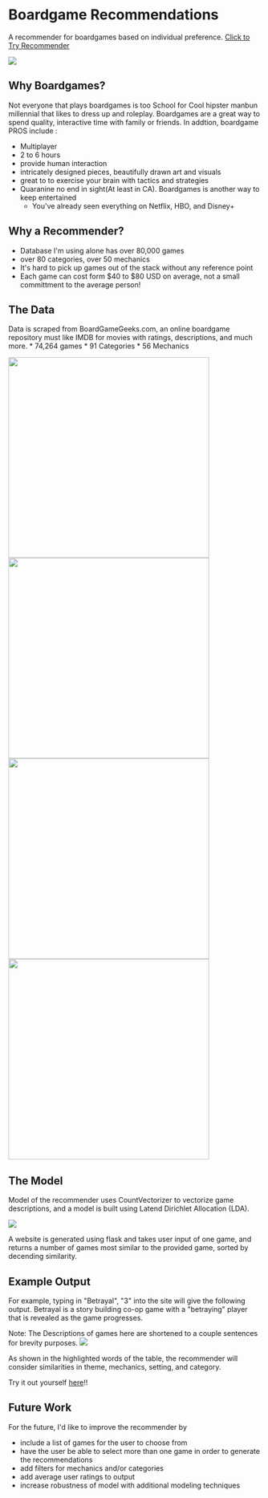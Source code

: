 # Boardgame Recommendations
A recommender for boardgames based on individual preference.  [Click to Try Recommender](http://3.16.11.139:8080/)


<img src='img/visuals/collage1.jpg' align='center'>  


## Why Boardgames?

Not everyone that plays boardgames is too School for Cool hipster manbun millennial that likes to dress up and roleplay. Boardgames are a great way to spend quality, interactive time with family or friends. In addtion, boardgame PROS include :
* Multiplayer
* 2 to 6 hours
* provide human interaction
* intricately designed pieces, beautifully drawn art and visuals
* great to to exercise your brain with tactics and strategies
* Quaranine no end in sight(At least in CA). Boardgames is another way to keep entertained
  * You've already seen everything on Netflix, HBO, and Disney+

## Why a Recommender?
* Database I'm using alone has over 80,000 games
* over 80 categories, over 50 mechanics
* It's hard to pick up games out of the stack without any reference point
* Each game can cost form $40 to $80 USD on average, not a small committment to the average person!

## The Data

Data is scraped from BoardGameGeeks.com, an online boardgame repository must like IMDB for movies with ratings, descriptions, and much more. 
    * 74,264 games
    * 91 Categories
    * 56 Mechanics

<img src='img/top15.Categories_pie.png' height="400"> 
<img src="img/top('Categories', 20).bargraph.png" height="400">  

<img src="img/top15.Mechanics_pie.png" height="400">
<img src="img/topMechanics.png" height="400">

## The Model
Model of the recommender uses CountVectorizer to vectorize game descriptions, and a model is built using Latend Dirichlet Allocation (LDA). 

<img src="img/visuals/wordclusters.png">

A website is generated using flask and takes user input of one game, and returns a number of games most similar to the provided game, sorted by decending similarity.

## Example Output
For example, typing in "Betrayal", "3" into the site will give the following output.
Betrayal is a story building co-op game with a "betraying" player that is revealed as the game progresses. 

Note: The Descriptions of games here are shortened to a couple sentences for brevity purposes.
<img src="img/visuals/sampleoutput.png">

As shown in the highlighted words of the table, the recommender will consider similarities in theme, mechanics, setting, and category.

Try it out yourself <a href="http://3.16.11.139:8080/">here</a>!!

## Future Work
For the future, I'd like to improve the recommender by
* include a list of games for the user to choose from
* have the user be able to select more than one game in order to generate the recommendations
* add filters for mechanics and/or categories
* add average user ratings to output
* increase robustness of model with additional modeling techniques
